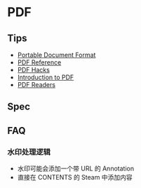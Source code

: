 # PDF

## Tips
* [Portable Document Format](https://en.wikipedia.org/wiki/Portable_Document_Format)
* [PDF Reference](http://www.adobe.com/devnet/pdf/pdf_reference.html)
* [PDF Hacks](http://www.pdfhacks.com/)
* [Introduction to PDF](https://web.archive.org/web/20141010035745/http://gnupdf.org/Introduction_to_PDF)
* [PDF Readers](http://pdfreaders.org/)



## Spec


## FAQ
### 水印处理逻辑
* 水印可能会添加一个带 URL 的 Annotation
* 直接在 CONTENTS 的 Steam 中添加内容
